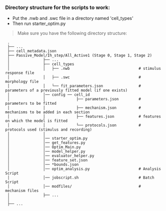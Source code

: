 ### Directory structure for the scripts to work:

* Put the .nwb and .swc file in a directory named 'cell_types'
* Then run starter_optim.py

> Make sure you have the following directory structure:

     .      
     ├── ...
     ├── cell_metadata.json
     ├── Passive_Model/Ih_step/All_Active1 (Stage 0, Stage 1, Stage 2)
     │               ├── ...
     │               ├── cell_types                             
     │               │   ├── .nwb                               # stimulus response file
     │               │   ├── .swc                               # morphology file
     │               │   └── fit_parameters.json                # parameters of a previously fitted model (if one exists)
     │               │── config ── cell_id                                 
     │               │              ├── parameters.json         # parameters to be fitted
     │               │              ├── mechanism.json          # mechanisms to be added in each section 
     │               │              ├── features.json           # features on which the model is fitted
     │               │              └── protocols.json          # protocols used (stimulus and recording)
     │               │
     │               │── starter_optim.py
     │               │── get_features.py
     │               │── Optim_Main.py
     │               │── model_helper.py
     │               │── evaluator_helper.py
     │               │── feature_set.json
     │               │── *bounds.json
     │               │── optim_analysis.py                      # Analysis Script 
     │               │── jobscript.sh                           # Batch Script 
     │               │── modfiles/                              # mechanism files 
     │               ├── ...
     │
     ├── ...
